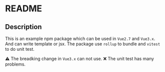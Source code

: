 # README

## Description

This is an example npm package which can be used in `Vue2.7` and `Vue3.x`. And can write template or jsx. The package use `rollup` to bundle and `vitest` to do unit test.

⚠️ The breadking change in `Vue3.x` can not use.
❌ The unit test has many problems.
